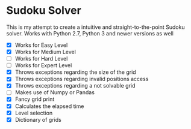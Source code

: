 # Sudoku Solver
This is my attempt to create a intuitive and straight-to-the-point Sudoku solver.
Works with Python 2.7, Python 3 and newer versions as well

- [x] Works for Easy Level
- [x] Works for Medium Level
- [ ] Works for Hard Level
- [ ] Works for Expert Level
- [x] Throws exceptions regarding the size of the grid
- [x] Throws exceptions regarding invalid positions access
- [x] Throws exceptions regarding a not solvable grid
- [ ] Makes use of Numpy or Pandas
- [x] Fancy grid print
- [x] Calculates the elapsed time
- [x] Level selection
- [x] Dictionary of grids
